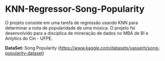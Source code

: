 # KNN-Regressor-Song-Popularity

O projeto consiste em uma tarefa de regressão usando KNN para determinar a nota de popularidade de uma música. 
O projeto foi desenvolvido para a disciplica de mineração de dados no MBA de BI e Anlytics do Cin - UFPE.

**DataSet:** Song Popularity (<https://www.kaggle.com/datasets/yasserh/song-popularity-dataset>)
